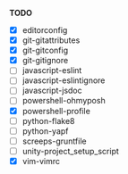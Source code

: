 **TODO**
* [x] editorconfig
* [x] git-gitattributes
* [x] git-gitconfig
* [x] git-gitignore
* [ ] javascript-eslint
* [ ] javascript-eslintignore
* [ ] javascript-jsdoc
* [ ] powershell-ohmyposh
* [x] powershell-profile
* [ ] python-flake8
* [ ] python-yapf
* [ ] screeps-gruntfile
* [ ] unity-project_setup_script
* [x] vim-vimrc
